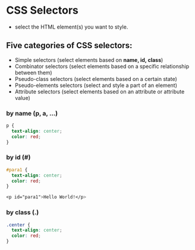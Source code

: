 # CSS Selectors
- select the HTML element(s) you want to style.

## Five categories of CSS selectors:

- Simple selectors (select elements based on **name, id, class**)
- Combinator selectors (select elements based on a specific relationship between them)
- Pseudo-class selectors (select elements based on a certain state)
- Pseudo-elements selectors (select and style a part of an element)
- Attribute selectors (select elements based on an attribute or attribute value)

### by name (p, a, ...)
```css
p {
  text-align: center;
  color: red;
}
```
### by id (#)
```css
#para1 {
  text-align: center;
  color: red;
}

<p id="para1">Hello World!</p>
```

### by class (.)
```css
.center {
  text-align: center;
  color: red;
}
```
